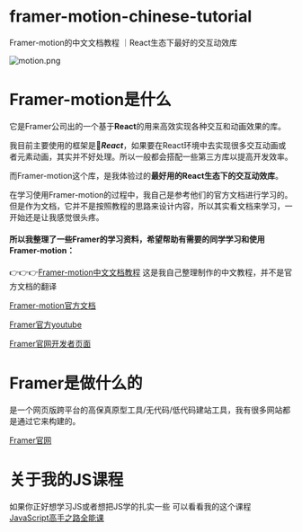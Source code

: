 # framer-motion-chinese-tutorial
Framer-motion的中文文档教程 ｜React生态下最好的交互动效库

![motion.png](https://p9-juejin.byteimg.com/tos-cn-i-k3u1fbpfcp/f59f80f935f5477094a94ebe948006ad~tplv-k3u1fbpfcp-watermark.image?)


# Framer-motion是什么
它是Framer公司出的一个基于**React**的用来高效实现各种交互和动画效果的库。


我目前主要使用的框架是🥰***React***，如果要在React环境中去实现很多交互动画或者元素动画，其实并不好处理。所以一般都会搭配一些第三方库以提高开发效率。

而Framer-motion这个库，是我体验过的**最好用的React生态下的交互动效库**。

在学习使用Framer-motion的过程中，我自己是参考他们的官方文档进行学习的。但是作为文档，它并不是按照教程的思路来设计内容，所以其实看文档来学习，一开始还是让我感觉很头疼。

#### 所以我整理了一些Framer的学习资料，希望帮助有需要的同学学习和使用Framer-motion：

👉👉👉[Framer-motion中文文档教程](https://motion.framer.wiki) 这是我自己整理制作的中文教程，并不是官方文档的翻译

[Framer-motion官方文档](https://www.framer.com/motion/)

[Framer官方youtube](https://www.youtube.com/@Framer)

[Framer官网开发者页面](https://www.framer.com/developers/)



# Framer是做什么的
是一个网页版跨平台的高保真原型工具/无代码/低代码建站工具，我有很多网站都是通过它来构建的。

[Framer官网](https://www.framer.com)


# 关于我的JS课程
如果你正好想学习JS或者想把JS学的扎实一些
可以看看我的这个课程
[JavaScript高手之路全能课](https://www.bilibili.com/cheese/play/ss1226)
